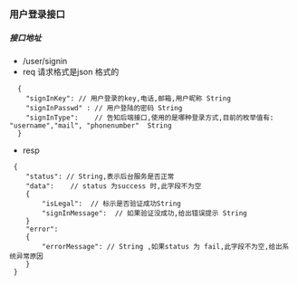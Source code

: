 ### 用户登录接口

##### 接口地址
 + /user/signin
 + req 请求格式是json 格式的
 ```
   {
     "signInKey": // 用户登录的key,电话,邮箱,用户昵称 String
     "signInPasswd" : // 用户登陆的密码 String
     "signInType":    // 告知后端接口,使用的是哪种登录方式,目前的枚举值有: "username","mail", "phonenumber"  String
   }
  ```

  + resp
  ```
   {
      "status": // String,表示后台服务是否正常
      "data":    // status 为success 时,此字段不为空
      {
          "isLegal":  // 标示是否验证成功String
          "signInMessage":  // 如果验证没成功,给出错误提示 String
      }
      "error":
      {
          "errorMessage": // String ,如果status 为 fail,此字段不为空,给出系统异常原因
      }
   }
   ```

